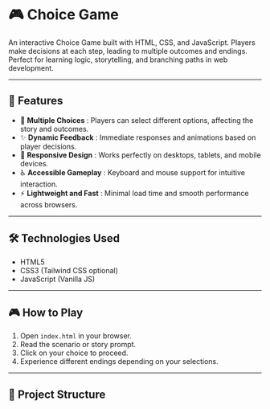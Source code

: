 # 🎮 Choice Game

An interactive Choice Game built with HTML, CSS, and JavaScript. Players make decisions at each step, leading to multiple outcomes and endings. Perfect for learning logic, storytelling, and branching paths in web development.

---

## 🚀 Features  
- 🎨 **Multiple Choices** : Players can select different options, affecting the story and outcomes.  
- ✨ **Dynamic Feedback** : Immediate responses and animations based on player decisions.  
- 📱 **Responsive Design** : Works perfectly on desktops, tablets, and mobile devices.  
- ♿ **Accessible Gameplay** : Keyboard and mouse support for intuitive interaction.  
- ⚡ **Lightweight and Fast** : Minimal load time and smooth performance across browsers.  

---

## 🛠️ Technologies Used  
- HTML5  
- CSS3 (Tailwind CSS optional)  
- JavaScript (Vanilla JS)  

---

## 🎮 How to Play  
1. Open `index.html` in your browser.  
2. Read the scenario or story prompt.  
3. Click on your choice to proceed.  
4. Experience different endings depending on your selections.  

---

## 📂 Project Structure  
